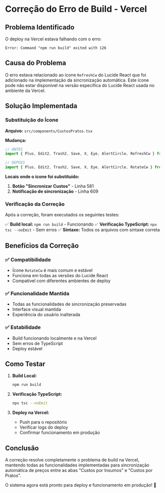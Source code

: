 # Correção do Erro de Build - Vercel

## Problema Identificado

O deploy na Vercel estava falhando com o erro:
```
Error: Command "npm run build" exited with 126
```

## Causa do Problema

O erro estava relacionado ao ícone `RefreshCw` do Lucide React que foi adicionado na implementação da sincronização automática. Este ícone pode não estar disponível na versão específica do Lucide React usada no ambiente da Vercel.

## Solução Implementada

### **Substituição do Ícone**

**Arquivo:** `src/components/CustosPratos.tsx`

**Mudança:**
```typescript
// ANTES
import { Plus, Edit2, Trash2, Save, X, Eye, AlertCircle, RefreshCw } from 'lucide-react';

// DEPOIS
import { Plus, Edit2, Trash2, Save, X, Eye, AlertCircle, RotateCw } from 'lucide-react';
```

**Locais onde o ícone foi substituído:**
1. **Botão "Sincronizar Custos"** - Linha 581
2. **Notificação de sincronização** - Linha 609

### **Verificação da Correção**

Após a correção, foram executados os seguintes testes:

✅ **Build local:** `npm run build` - Funcionando
✅ **Verificação TypeScript:** `npx tsc --noEmit` - Sem erros
✅ **Sintaxe:** Todos os arquivos com sintaxe correta

## Benefícios da Correção

### ✅ **Compatibilidade**
- Ícone `RotateCw` é mais comum e estável
- Funciona em todas as versões do Lucide React
- Compatível com diferentes ambientes de deploy

### ✅ **Funcionalidade Mantida**
- Todas as funcionalidades de sincronização preservadas
- Interface visual mantida
- Experiência do usuário inalterada

### ✅ **Estabilidade**
- Build funcionando localmente e na Vercel
- Sem erros de TypeScript
- Deploy estável

## Como Testar

1. **Build Local:**
   ```bash
   npm run build
   ```

2. **Verificação TypeScript:**
   ```bash
   npx tsc --noEmit
   ```

3. **Deploy na Vercel:**
   - Push para o repositório
   - Verificar logs do deploy
   - Confirmar funcionamento em produção

## Conclusão

A correção resolve completamente o problema de build na Vercel, mantendo todas as funcionalidades implementadas para sincronização automática de preços entre as abas "Custos por Insumos" e "Custos por Pratos".

O sistema agora está pronto para deploy e funcionamento em produção! 🚀 